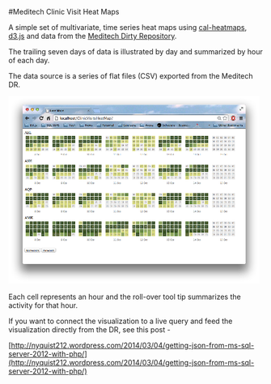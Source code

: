 #Meditech Clinic Visit Heat Maps

A simple set of multivariate, time series heat maps using [cal-heatmaps](http://kamisama.github.io/cal-heatmap/), [d3.js](http://d3js.org) and data from the [Meditech Dirty Repository](https://www.meditech.com/ProductBriefs/pages/productpagedr.htm).

The trailing seven days of data is illustrated by day and summarized by hour of each day. 

The data source is a series of flat files (CSV) exported from the Meditech DR.

![Screen Shot](./ScreenShot.png)

Each cell represents an hour and the roll-over tool tip summarizes the activity for that hour.

If you want to connect the visualization to a live query and feed the visualization directly from the DR, see this post -

[http://nyquist212.wordpress.com/2014/03/04/getting-json-from-ms-sql-server-2012-with-php/](http://nyquist212.wordpress.com/2014/03/04/getting-json-from-ms-sql-server-2012-with-php/)







